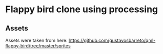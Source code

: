 # Flappy bird clone using processing

## Assets
Assets were taken from here:
https://github.com/gustavosbarreto/qml-flappy-bird/tree/master/sprites